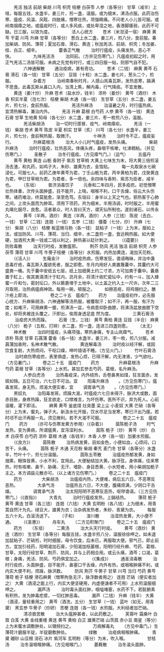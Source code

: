 <!-- { "loadSidebar": true } -->
　　羌活 独活 前胡 柴胡 川芎 枳壳 桔梗 白茯苓 人参（各等分） 甘草（减半）上咀，每服五钱，水盏半，姜三片，煎一盏，温服。或为细末，沸汤点服。此药治伤寒、瘟疫、风温、风眩、四肢痛，憎寒壮热，项强睛痛。不问老人小儿皆可服。或岭南烟瘴之地，或瘟疫时行，或人多风痰，或处卑湿之地，香港脚痿弱，此药不可缺。日三服，以效为度。
　　
　　活人心统方
　　苍术（米泔浸一宿） 麻黄 黄芩 干葛 川芎 升麻 甘草（各等分） 葱白上水二盏，姜三片，煎八分，食前服。春加柴胡、防风、薄荷；夏加石膏、滑石、黄连；秋加羌活、前胡、枳壳；冬加姜、桂、白芷、细辛。
　　
　　藿香正气散
　　 治时行瘟疫，头痛发热，恶心不快。
　　
　　九味羌活汤
　　 治同前。（方并见伤寒门。）凡瘟疫初起之时，用正气羌活二汤皆可服。未病之先觉有时行，或三四日服一帖，则邪气自不犯。
　　
　　六神通解散
　　通治疫病，甚有奇功。
　　苍术（二钱） 麻黄 黄芩 石膏 滑石（各一钱） 甘草（五分） 豆豉（十粒）水二盏，姜七片，葱头二个，煎服。
　　
　　杂着方
　　 治岭南春秋时月，人感山岚毒瓦斯，发热恶寒，膈满不思食。此毒瓦斯从鼻口入内，当清上焦，解内毒，行气降痰。不宜发散。
　　黄连（姜汁炒） 升麻 苍术（盐水炒，钱半） 浓朴（姜炒） 黄芩（酒炒） 木香 枳实半夏（泡七次） 桔梗 柴胡 木通（各一钱） 生甘草（五分）水二盏，姜五片，煎七分，食前热服。
　　
　　羌活升麻汤
　　 治温暑之月，时行瘟热病，宜清热解毒，兼治内外。
　　羌活 升麻 葛根 白芍药 人参 黄芩（各一钱） 黄连 石膏 甘草 生地黄 知母（各七分）水二盏，姜三片、枣一枚煎八分，温服。
　　
　　羌活柴胡汤
　　 治一切时行感冒、疫气、岭南瘴疟。
　　羌活（一钱） 柴胡 苍术 黄芩 陈皮 半夏 枳实 甘草（炙） 川芎（各七分）水盏半，姜三片，煎七分，食前稍热服，取微汗。
　　
　　十神汤
　　 治时令不正，瘟疫妄行。
　　
　　升麻葛根汤
　　 治大人小儿时气瘟疫，发热头痛。
　　
　　柴胡升麻汤
　　 治时行瘟疫，壮热恶风，体痛头疼，鼻咽干咳嗽，吐涕稠粘。（并见伤寒门。）
　　圣散子
　　 治冬行瘟疫。（方见瘴气门。）（运气）
　　五瘟丹
　　黄芩 黄柏 黄连 山栀 香附子 紫苏 甘草梢 大黄上七味生为末，将大黄三倍煎滚汤去渣，和丸药，如鸡子大，朱砂、雄黄为衣，金箔贴。
　　每一丸取泉水七碗浸化，可服七人。前药乙庚年黄芩为君，丁壬山栀为君，丙辛黄柏为君，戊癸黄连为君，甲巳甘草梢为君。为君者，多一倍也。余四味与香附、紫苏为臣者，减半也。
　　（东垣）
　　普济消毒饮子
　　元泰和二年四月，民多疫疠。初觉憎寒壮热体重，次传头面肿盛，目不能开，上喘，咽喉不利，口干舌燥，俗云大头伤寒。诸药难治，终莫能愈，渐至危笃。东垣曰：身半以上天之气也。邪热客于心肺之间，上攻头面而为肿耳。须用下项药，共为细末，半用汤调，时时服之，半用蜜丸噙化服尽，良愈。活者甚众，时人皆曰天方，谓天仙所制也。遂刻诸石，以传永久。
　　黄芩（半两，酒炒） 黄连（半两，酒炒） 人参（三钱） 陈皮（去白，一钱） 甘草（二钱）连翘（一钱） 玄参（二钱） 僵蚕（七分，炒） 升麻（七分） 柴胡（八分） 桔梗 板蓝根马勃（各一钱） 鼠粘子（一钱）上为末，服如上法，或加防风、川芎、薄荷、当归、细辛，水二盏煎一盏，食远稍热服。如大便硬，加酒煎大黄一钱或二钱以利之，肿热甚以砭针刺之。
　　（《蕴要》）
　　荆防败毒散
　　 治天行时疫，发散瘟邪。
　　荆芥 防风 羌活 独活 前胡 枳壳 人参 茯苓 薄荷 甘草 川芎 牛蒡子桔梗（各等分）水煎服。内热加黄连，渴加天花粉。
　　（《活人》）
　　生庵金汁
　　治时疫热病，伤寒发狂，谵语晦昧，并治中蛊恶毒疔疮，毒瓦斯入腹欲死者，服之即愈。冬月内用好人粪置篾囊中，其囊约大可盛粪一桶。先于囊中安纸五七层，纸上加细黄土约二寸浓，方可加粪于囊中。囊悬置于缸上，俟其粪滴清汁于缸内，沥月余，将清汁收贮瓷坛中，约有一斗，加入蜂蜜一斤和匀，密封坛口，外以箬裹埋于土地中，以土盖之约入土一尺许。次年二三月取用，治热病瘟病神效。每用一碗，顿服之。
　　如擦恶疮，将鸡翎扫之。醮汁疮上即消。
　　
　　卷之二十五　瘟疫门
　　药方
　　治瘟疫初作，必先服心统方、升麻柴胡汤、六神通解等汤热服，被覆取汗；如不汗，再一服，有汗为度；如难汗，可用麻黄一握，煎沸汤一盆，令病患仰卧曲膝，将沸汤盆放曲膝下空处，却将夹被连头覆之，汗即出，俟周身透足底 然为度。
　　
　　三黄石膏汤
　　 治疫疠大热而躁。
　　石膏（生，三钱） 黄芩 黄柏 黄连 豆豉（半合） 麻黄（八分） 栀子（五枚，打碎）水二盏，煎一盏，连进三四盏则愈。
　　（太无）
　　神术散
　　 治四时瘟疫，头痛项强，寒热身痛，专主山岚瘴气。
　　苍术 浓朴 陈皮 甘草 石菖蒲 藿香（各一钱）水盏半，姜三片、枣一枚，煎八分服。减菖蒲加香附，名神术散气散。
　　
　　黄连解毒汤
　　 治时疫以经汗解，或因饮食复剧，大热烦闷，干呕口燥，呻吟错语不睡。（方见火门。）
　　竹叶石膏汤
　　 治时病伤寒疫疠，表里俱虚，发热心烦，已得汗解，内无津液，少气欲吐。（方见暑门。）
　　卷之二十五　瘟疫门
　　药方
　　
　　升麻葛根汤
　　升麻 芍药 葛根 甘草（各等分）上水煎。甚加玄参去芍药、葛根，名升麻汤。
　　
　　人参白虎汤
　　 治热毒疫深，内外结热，舌卷鼻黑如煤，狂言面赤，发斑如锦。五日可治，六七日不可治。宜
　　阳毒升麻汤
　　。（方见伤寒门）。瘟毒发斑，身无热，烦渴大便实者，宜
　　调胃承气汤
　　。（方见伤寒门。）
　　黑奴丸
　　 治阳毒发斑，烦躁大渴，时瘟疫六七日未得汗，脉洪大或数，面赤目胀，身疼热躁，狂言欲走，口噤难言，为坏伤寒。医所不识，弃为死人。心前温暖，灌下即活。
　　麻黄 黄芩 釜底煤 灶突墨 梁上尘 小麦奴 大黄 芒硝（各等分）上为末，蜜丸，弹子大。新汲水化开服，饮水尽足当发寒，寒已汗出乃瘥。若时顷不出汗再服一丸，须见微利。若不大渴不可服。
　　
　　卷之二十五　瘟疫门
　　药方
　　（亦可与伤寒发黄方参用）（《杂着》）
　　茵陈栀子汤
　　时气发热，变为黄病，所谓瘟黄，宜泻湿利水。
　　茵陈 栀子（炒） 黄芩（炒） 白术 白茯苓 白芍药 浓朴 葛根 木通（各钱半）木香 人参（各一钱）加姜水煎服。
　　（《良方》）
　　茵陈散
　　 治热病发黄，目如金色，小便如血，心烦闷，口苦干，头痛。
　　茵陈 栀子 木通 天花粉 柴胡 秦艽 麦门冬 甘草（各等分）水盏半，竹叶十个，煎七分温服。
　　
　　茵陈五苓散
　　 治瘟疫热郁发黄，身如烟熏，眼珠皆黄，小水不利，宜用此。大便秘结加大黄。脉浮弦，身体痛，往来寒热，时有咳嗽、鼻干、胁痛、无汗、嗜卧、身目悉黄、小水短者，用小柴胡加栀子主之。本方调益元散亦可。（以上诸方见伤寒门。）
　　卷之二十五　瘟疫门
　　药方
　　
　　大柴胡汤
　　 治瘟疫内热，大便难，病后五六日，不恶寒反恶热。
　　
　　大承气汤
　　 治瘟热五六日，不大便，腹痛烦满，少阴口干舌燥。
　　
　　调胃承气汤
　　 治太阳阳明不恶寒反恶热，呕哕谵语。（三方见伤寒门。）（《直指》）
　　大青丸
　　 治时行瘟疫发热，上膈结热。
　　薄荷 栀子 黄芩 黄连 甘草（各三钱） 连翘（六钱） 大黄 玄明粉（各八钱）上为细末，用青蒿自然汁为丸，绿豆大，雄黄为衣；治杂病发热者，朱砂、青黛为衣。
　　每服五六十丸，白滚汤送下。
　　（子和）
　　浚川散
　　 治湿热发黄，大小便不通。
　　（《圣惠》）
　　舟车丸
　　（二方见积聚门）
　　卷之二十五　瘟疫门
　　药方
　　（东垣）
　　二黄汤
　　 治大头天行时疫。
　　黄芩（酒炒） 黄连（酒炒） 生甘草（各等分）每服五钱，水盏半煎八分，温服徐徐呷之。如未退加鼠粘子、芒硝煎，时时细服，毋令饮食，后未已，再服取大便。邪气已，即止前方。宜加引经药，阳明渴加石膏，少阳渴加栝蒌根，阳明行经升麻、芍药、葛根、甘草，太阳行经甘草、荆芥、防风，并与上药相合用。或云头痛，酒芩；口渴，葛根；身痛，羌活、防风、芍药俱宜加之。
　　（《集成》）
　　通圣消毒散
　　 治时行疫疠，头面肿盛，目不能开，鼻塞口干舌燥，内外有热，或咽喉肿痛不利，或内实大便不利，烦躁，脉洪数。
　　防风 荆芥 牛蒡子 甘草 川芎 当归 芍药 黄芩 薄荷 栀子 桔梗 滑石麻黄（憎寒拘急无汗，脉浮数者用之） 连翘 芒硝（便实者加之） 大黄（酒浸之能上行，内实大便坚硬用，内虚便溏者不可用）上水煎温服细呷之。
　　
　　漏芦汤
　　 治时毒头面红肿，咽嗌堵塞，水药不下。若脏腑素有积热，发为肿毒疙瘩，一切红肿恶毒。
　　漏芦（二钱） 升麻（钱半） 大黄（酒浸，量轻重用之） 黄芩（酒洗，五分） 生甘草（一钱） 蓝叶（如无，用青黛） 黑玄参 牛蒡子（炒研） 苦梗 连翘（各一钱）水煎服。大利结者加芒硝。
　　
　　清凉救苦散
　　 治大头瘟肿甚者，以此药敷之。
　　芙蓉叶 霜桑叶 白蔹 白芨 大黄 金线重楼 黄连 黄芩 黄柏 白芷 雄黄芒硝 山茨菰 赤小豆 南星（等分）上为末蜜水调敷肿处，以翎频扫之。
　　
　　万病解毒丸
　　（方见中毒门。）生薄荷汁磨服半锭，半锭磨敷肿处。
　　
　　绿散
　　 治疫病咽喉肿痛。
　　青黛 硼砂 山豆根 消石 冰片 紫河车 玄明粉（等分）为末，吹入喉。
　　
　　甘桔汤
　　 治冬温咽喉肿痛。（方见咽喉门。）
　　萎蕤散
　　 治冬温头面肿。
